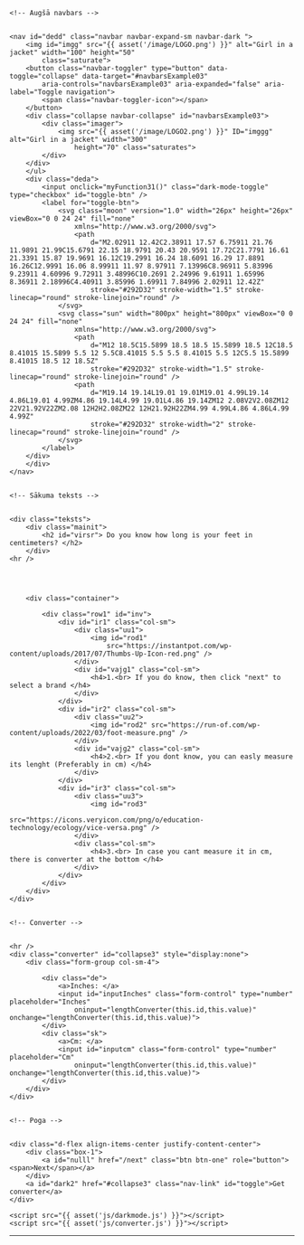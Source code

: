 <!DOCTYPE html>
<html lang="en">

<head>
    <meta charset="UTF-8">
    <meta http-equiv="X-UA-Compatible" content="IE=edge">
    <link rel="stylesheet" href="https://cdn.jsdelivr.net/npm/bootstrap@4.3.1/dist/css/bootstrap.min.css"
        integrity="sha384-ggOyR0iXCbMQv3Xipma34MD+dH/1fQ784/j6cY/iJTQUOhcWr7x9JvoRxT2MZw1T" crossorigin="anonymous">
    <script src="https://code.jquery.com/jquery-3.2.1.min.js"></script>
    <script src="https://cdn.jsdelivr.net/npm/popper.js@1.14.7/dist/umd/popper.min.js"
        integrity="sha384-UO2eT0CpHqdSJQ6hJty5KVphtPhzWj9WO1clHTMGa3JDZwrnQq4sF86dIHNDz0W1" crossorigin="anonymous">
    </script>
    <script src="https://cdn.jsdelivr.net/npm/bootstrap@4.3.1/dist/js/bootstrap.min.js"
        integrity="sha384-JjSmVgyd0p3pXB1rRibZUAYoIIy6OrQ6VrjIEaFf/nJGzIxFDsf4x0xIM+B07jRM" crossorigin="anonymous">
    </script>
    <script src="https://cdnjs.cloudflare.com/ajax/libs/vue/2.5.17/vue.js"></script>
    <link rel="stylesheet" type="text/css" href="{{ asset('css/s_design.css') }}">
    <meta name="color-scheme" content="dark light">
    <meta name="viewport" content="width=device-width, initial-scale=1.0">
    <title>Convert</title>
</head>

<body>


    <!-- Augšā navbars -->


    <nav id="dedd" class="navbar navbar-expand-sm navbar-dark ">
        <img id="imgg" src="{{ asset('/image/LOGO.png') }}" alt="Girl in a jacket" width="100" height="50"
            class="saturate">
        <button class="navbar-toggler" type="button" data-toggle="collapse" data-target="#navbarsExample03"
            aria-controls="navbarsExample03" aria-expanded="false" aria-label="Toggle navigation">
            <span class="navbar-toggler-icon"></span>
        </button>
        <div class="collapse navbar-collapse" id="navbarsExample03">
            <div class="imager">
                <img src="{{ asset('/image/LOGO2.png') }}" ID="imggg" alt="Girl in a jacket" width="300"
                    height="70" class="saturates">
            </div>
        </div>
        </ul>
        <div class="deda">
            <input onclick="myFunction31()" class="dark-mode-toggle" type="checkbox" id="toggle-btn" />
            <label for="toggle-btn">
                <svg class="moon" version="1.0" width="26px" height="26px" viewBox="0 0 24 24" fill="none"
                    xmlns="http://www.w3.org/2000/svg">
                    <path
                        d="M2.02911 12.42C2.38911 17.57 6.75911 21.76 11.9891 21.99C15.6791 22.15 18.9791 20.43 20.9591 17.72C21.7791 16.61 21.3391 15.87 19.9691 16.12C19.2991 16.24 18.6091 16.29 17.8891 16.26C12.9991 16.06 8.99911 11.97 8.97911 7.13996C8.96911 5.83996 9.23911 4.60996 9.72911 3.48996C10.2691 2.24996 9.61911 1.65996 8.36911 2.18996C4.40911 3.85996 1.69911 7.84996 2.02911 12.42Z"
                        stroke="#292D32" stroke-width="1.5" stroke-linecap="round" stroke-linejoin="round" />
                </svg>
                <svg class="sun" width="800px" height="800px" viewBox="0 0 24 24" fill="none"
                    xmlns="http://www.w3.org/2000/svg">
                    <path
                        d="M12 18.5C15.5899 18.5 18.5 15.5899 18.5 12C18.5 8.41015 15.5899 5.5 12 5.5C8.41015 5.5 5.5 8.41015 5.5 12C5.5 15.5899 8.41015 18.5 12 18.5Z"
                        stroke="#292D32" stroke-width="1.5" stroke-linecap="round" stroke-linejoin="round" />
                    <path
                        d="M19.14 19.14L19.01 19.01M19.01 4.99L19.14 4.86L19.01 4.99ZM4.86 19.14L4.99 19.01L4.86 19.14ZM12 2.08V2V2.08ZM12 22V21.92V22ZM2.08 12H2H2.08ZM22 12H21.92H22ZM4.99 4.99L4.86 4.86L4.99 4.99Z"
                        stroke="#292D32" stroke-width="2" stroke-linecap="round" stroke-linejoin="round" />
                </svg>
            </label>
        </div>
        </div>
    </nav>


    <!-- Sākuma teksts -->


    <div class="teksts">
        <div class="mainit">
            <h2 id="virsr"> Do you know how long is your feet in centimeters? </h2>
        </div>
    <hr />
        


        
        <div class="container">
    
            <div class="row1" id="inv">
                <div id="ir1" class="col-sm">
                    <div class="uu1">
                        <img id="rod1"
                            src="https://instantpot.com/wp-content/uploads/2017/07/Thumbs-Up-Icon-red.png" />
                    </div>
                    <div id="vajg1" class="col-sm">
                        <h4>1.<br> If you do know, then click "next" to select a brand </h4>
                    </div>
                </div>
                <div id="ir2" class="col-sm">
                    <div class="uu2">
                        <img id="rod2" src="https://run-of.com/wp-content/uploads/2022/03/foot-measure.png" />
                    </div>
                    <div id="vajg2" class="col-sm">
                        <h4>2.<br> If you dont know, you can easly measure its lenght (Preferably in cm) </h4>
                    </div>
                </div>
                <div id="ir3" class="col-sm">
                    <div class="uu3">
                        <img id="rod3"
                            src="https://icons.veryicon.com/png/o/education-technology/ecology/vice-versa.png" />
                    </div>
                    <div class="col-sm">
                        <h4>3.<br> In case you cant measure it in cm, there is converter at the bottom </h4>
                    </div>
                </div>
            </div>
        </div>
    </div>


    <!-- Converter -->


    <hr />
    <div class="converter" id="collapse3" style="display:none">
        <div class="form-group col-sm-4">

            <div class="de">
                <a>Inches: </a>
                <input id="inputInches" class="form-control" type="number" placeholder="Inches"
                    oninput="lengthConverter(this.id,this.value)" onchange="lengthConverter(this.id,this.value)">
            </div>
            <div class="sk">
                <a>Cm: </a>
                <input id="inputcm" class="form-control" type="number" placeholder="Cm"
                    oninput="lengthConverter(this.id,this.value)" onchange="lengthConverter(this.id,this.value)">
            </div>
        </div>
    </div>


    <!-- Poga -->


    <div class="d-flex align-items-center justify-content-center">
        <div class="box-1">
            <a id="nulll" href="/next" class="btn btn-one" role="button"><span>Next</span></a>
        </div>
        <a id="dark2" href="#collapse3" class="nav-link" id="toggle">Get converter</a>
    </div>

    <script src="{{ asset('js/darkmode.js') }}"></script>
    <script src="{{ asset('js/converter.js') }}"></script>

</body>

</html>




---------------------------------------------------------------------------------------------------------------------------------------------------------------


















